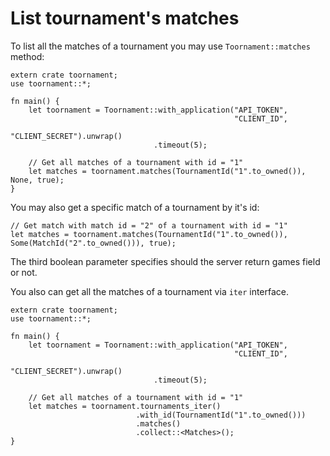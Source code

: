 # List tournament's matches

To list all the matches of a tournament you may use `Toornament::matches` method:

```rust,no_run
extern crate toornament;
use toornament::*;

fn main() {
    let toornament = Toornament::with_application("API_TOKEN",
                                                  "CLIENT_ID",
                                                  "CLIENT_SECRET").unwrap()
                                .timeout(5);

    // Get all matches of a tournament with id = "1"
    let matches = toornament.matches(TournamentId("1".to_owned()), None, true);
}
```

You may also get a specific match of a tournament by it's id:

```rust,ignore
// Get match with match id = "2" of a tournament with id = "1"
let matches = toornament.matches(TournamentId("1".to_owned()), Some(MatchId("2".to_owned())), true);
```

The third boolean parameter specifies should the server return games field or not.

You also can get all the matches of a tournament via `iter` interface.

```rust,no_run
extern crate toornament;
use toornament::*;

fn main() {
    let toornament = Toornament::with_application("API_TOKEN",
                                                  "CLIENT_ID",
                                                  "CLIENT_SECRET").unwrap()
                                .timeout(5);

    // Get all matches of a tournament with id = "1"
    let matches = toornament.tournaments_iter()
                            .with_id(TournamentId("1".to_owned()))
                            .matches()
                            .collect::<Matches>();
}
```

